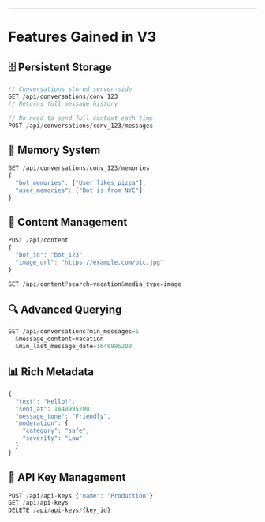 ---

# Features Gained in V3

<div class="grid grid-cols-2 gap-6">

<div>

## 🗄️ Persistent Storage
<div class="text-sm">

```javascript
// Conversations stored server-side
GET /api/conversations/conv_123
// Returns full message history

// No need to send full context each time
POST /api/conversations/conv_123/messages
```

</div>

## 🧠 Memory System
<div class="text-sm">

```javascript
GET /api/conversations/conv_123/memories
{
  "bot_memories": ["User likes pizza"],
  "user_memories": ["Bot is from NYC"]  
}
```

</div>

## 📁 Content Management
<div class="text-sm">

```javascript
POST /api/content
{
  "bot_id": "bot_123",
  "image_url": "https://example.com/pic.jpg"
}

GET /api/content?search=vacation&media_type=image
```

</div>

</div>

<div>

## 🔍 Advanced Querying
<div class="text-sm">

```javascript
GET /api/conversations?min_messages=5
  &message_content=vacation
  &min_last_message_date=1640995200
```

</div>

## 📊 Rich Metadata
<div class="text-sm">

```javascript
{
  "text": "Hello!",
  "sent_at": 1640995200,
  "message_tone": "Friendly", 
  "moderation": {
    "category": "safe",
    "severity": "Low"
  }
}
```

</div>

## 🔑 API Key Management
<div class="text-sm">

```javascript
POST /api/api-keys {"name": "Production"}
GET /api/api-keys
DELETE /api/api-keys/{key_id}
```

</div>

</div>

</div>